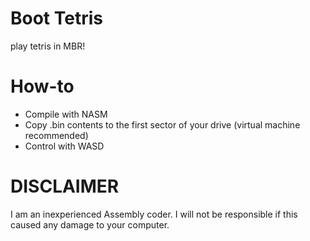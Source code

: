 # Boot Tetris
play tetris in MBR!

# How-to
 * Compile with NASM
 * Copy .bin contents to the first sector of your drive (virtual machine recommended)
 * Control with WASD

# DISCLAIMER
I am an inexperienced Assembly coder. I will not be responsible if this caused any damage to your computer.
